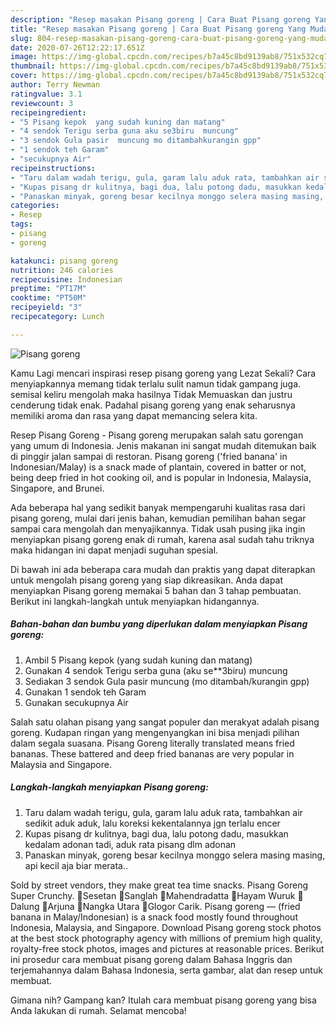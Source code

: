 ```yaml
---
description: "Resep masakan Pisang goreng | Cara Buat Pisang goreng Yang Mudah Dan Praktis"
title: "Resep masakan Pisang goreng | Cara Buat Pisang goreng Yang Mudah Dan Praktis"
slug: 804-resep-masakan-pisang-goreng-cara-buat-pisang-goreng-yang-mudah-dan-praktis
date: 2020-07-26T12:22:17.651Z
image: https://img-global.cpcdn.com/recipes/b7a45c8bd9139ab8/751x532cq70/pisang-goreng-foto-resep-utama.jpg
thumbnail: https://img-global.cpcdn.com/recipes/b7a45c8bd9139ab8/751x532cq70/pisang-goreng-foto-resep-utama.jpg
cover: https://img-global.cpcdn.com/recipes/b7a45c8bd9139ab8/751x532cq70/pisang-goreng-foto-resep-utama.jpg
author: Terry Newman
ratingvalue: 3.1
reviewcount: 3
recipeingredient:
- "5 Pisang kepok  yang sudah kuning dan matang"
- "4 sendok Terigu serba guna aku se3biru  muncung"
- "3 sendok Gula pasir  muncung mo ditambahkurangin gpp"
- "1 sendok teh Garam"
- "secukupnya Air"
recipeinstructions:
- "Taru dalam wadah terigu, gula, garam lalu aduk rata, tambahkan air sedikit aduk aduk, lalu koreksi kekentalannya jgn terlalu encer"
- "Kupas pisang dr kulitnya, bagi dua, lalu potong dadu, masukkan kedalam adonan tadi, aduk rata pisang dlm adonan"
- "Panaskan minyak, goreng besar kecilnya monggo selera masing masing, api kecil aja biar merata.."
categories:
- Resep
tags:
- pisang
- goreng

katakunci: pisang goreng 
nutrition: 246 calories
recipecuisine: Indonesian
preptime: "PT17M"
cooktime: "PT50M"
recipeyield: "3"
recipecategory: Lunch

---
```



![Pisang goreng](https://img-global.cpcdn.com/recipes/b7a45c8bd9139ab8/751x532cq70/pisang-goreng-foto-resep-utama.jpg)

Kamu Lagi mencari inspirasi resep pisang goreng yang Lezat Sekali? Cara menyiapkannya memang tidak terlalu sulit namun tidak gampang juga. semisal keliru mengolah maka hasilnya Tidak Memuaskan dan justru cenderung tidak enak. Padahal pisang goreng yang enak seharusnya memiliki aroma dan rasa yang dapat memancing selera kita.

Resep Pisang Goreng - Pisang goreng merupakan salah satu gorengan yang umum di Indonesia. Jenis makanan ini sangat mudah ditemukan baik di pinggir jalan sampai di restoran. Pisang goreng (&#39;fried banana&#39; in Indonesian/Malay) is a snack made of plantain, covered in batter or not, being deep fried in hot cooking oil, and is popular in Indonesia, Malaysia, Singapore, and Brunei.

Ada beberapa hal yang sedikit banyak mempengaruhi kualitas rasa dari pisang goreng, mulai dari jenis bahan, kemudian pemilihan bahan segar sampai cara mengolah dan menyajikannya. Tidak usah pusing jika ingin menyiapkan pisang goreng enak di rumah, karena asal sudah tahu triknya maka hidangan ini dapat menjadi suguhan spesial.


Di bawah ini ada beberapa cara mudah dan praktis yang dapat diterapkan untuk mengolah pisang goreng yang siap dikreasikan. Anda dapat menyiapkan Pisang goreng memakai 5 bahan dan 3 tahap pembuatan. Berikut ini langkah-langkah untuk menyiapkan hidangannya.

<!--inarticleads1-->

##### Bahan-bahan dan bumbu yang diperlukan dalam menyiapkan Pisang goreng:

1. Ambil 5 Pisang kepok  (yang sudah kuning dan matang)
1. Gunakan 4 sendok Terigu serba guna (aku se**3biru)  muncung
1. Sediakan 3 sendok Gula pasir  muncung (mo ditambah/kurangin gpp)
1. Gunakan 1 sendok teh Garam
1. Gunakan secukupnya Air


Salah satu olahan pisang yang sangat populer dan merakyat adalah pisang goreng. Kudapan ringan yang mengenyangkan ini bisa menjadi pilihan dalam segala suasana. Pisang Goreng literally translated means fried bananas. These battered and deep fried bananas are very popular in Malaysia and Singapore. 

<!--inarticleads2-->

##### Langkah-langkah menyiapkan Pisang goreng:

1. Taru dalam wadah terigu, gula, garam lalu aduk rata, tambahkan air sedikit aduk aduk, lalu koreksi kekentalannya jgn terlalu encer
1. Kupas pisang dr kulitnya, bagi dua, lalu potong dadu, masukkan kedalam adonan tadi, aduk rata pisang dlm adonan
1. Panaskan minyak, goreng besar kecilnya monggo selera masing masing, api kecil aja biar merata..


Sold by street vendors, they make great tea time snacks. Pisang Goreng Super Crunchy. 🌱Sesetan 🌱Sanglah 🌱Mahendradatta 🌱Hayam Wuruk 🌱Dalung 🌱Arjuna 🌱Nangka Utara 🌱Glogor Carik. Pisang goreng — (fried banana in Malay/Indonesian) is a snack food mostly found throughout Indonesia, Malaysia, and Singapore. Download Pisang goreng stock photos at the best stock photography agency with millions of premium high quality, royalty-free stock photos, images and pictures at reasonable prices. Berikut ini prosedur cara membuat pisang goreng dalam Bahasa Inggris dan terjemahannya dalam Bahasa Indonesia, serta gambar, alat dan resep untuk membuat. 

Gimana nih? Gampang kan? Itulah cara membuat pisang goreng yang bisa Anda lakukan di rumah. Selamat mencoba!
